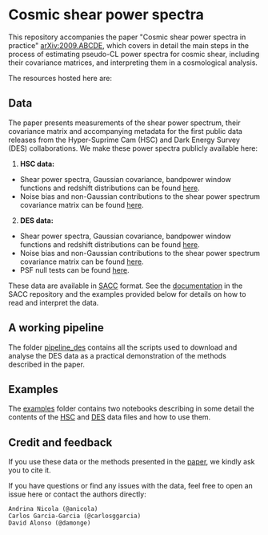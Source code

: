 # Cosmic shear power spectra

This repository accompanies the paper "Cosmic shear power spectra in practice" [arXiv:2009.ABCDE](dead_link), which covers in detail the main steps in the process of estimating pseudo-CL power spectra for cosmic shear, including their covariance matrices, and interpreting them in a cosmological analysis.

The resources hosted here are:

## Data
The paper presents measurements of the shear power spectrum, their covariance matrix and accompanying metadata for the first public data releases from the Hyper-Suprime Cam (HSC) and Dark Energy Survey (DES) collaborations. We make these power spectra publicly available here:
1. **HSC data:**
  * Shear power spectra, Gaussian covariance, bandpower window functions and redshift distributions can be found [here](https://entangled.physics.ox.ac.uk/index.php/s/QAnxOWhL4NZRhkU/download).
  * Noise bias and non-Gaussian contributions to the shear power spectrum covariance matrix can be found [here](https://entangled.physics.ox.ac.uk/index.php/s/CELKhMclym4mBa2/download).

2. **DES data:**
  * Shear power spectra, Gaussian covariance, bandpower window functions and redshift distributions can be found [here](https://entangled.physics.ox.ac.uk/index.php/s/Sx1gzL1kMAEgPDo/download).
  * Noise bias and non-Gaussian contributions to the shear power spectrum covariance matrix can be found [here](https://entangled.physics.ox.ac.uk/index.php/s/btEU2ltEKPvpPwH/download).
  * PSF null tests can be found [here](https://entangled.physics.ox.ac.uk/index.php/s/XQi98FwzDtw4apP/download).

These data are available in [SACC](https://github.com/LSSTDESC/sacc) format. See the [documentation](https://sacc.readthedocs.io/en/latest/) in the SACC repository and the examples provided below for details on how to read and interpret the data.

## A working pipeline
The folder [pipeline_des](pipeline_des) contains all the scripts used to download and analyse the DES data as a practical demonstration of the methods described in the paper.

## Examples
The [examples](examples) folder contains two notebooks describing in some detail the contents of the [HSC](examples/ClExampleHSC.ipynb) and [DES](examples/ClExampleDES.ipynb) data files and how to use them.

## Credit and feedback
If you use these data or the methods presented in the [paper](dead_link), we kindly ask you to cite it.

If you have questions or find any issues with the data, feel free to open an issue here or contact the authors directly:

    Andrina Nicola (@anicola)
    Carlos Garcia-Garcia (@carlosggarcia)
    David Alonso (@damonge)
